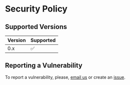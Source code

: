 # Security Policy

## Supported Versions

| Version | Supported          |
| ------- | ------------------ |
| 0.x   | :white_check_mark: |

## Reporting a Vulnerability

To report a vulnerability, please, [email us](mailto:shadow.notshadow.xd@gmail.com) or create an [issue](https://github.com/n0tShadow/HackUnix/issues).
